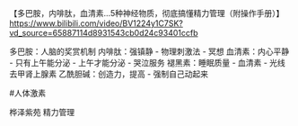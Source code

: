 【多巴胺，内啡肽，血清素…5种神经物质，彻底搞懂精力管理（附操作手册）】https://www.bilibili.com/video/BV1224y1C7SK?vd_source=65887114d8931543cb0d24c93401ccfb

多巴胺：人脑的奖赏机制
内啡肽：强镇静
	- 物理刺激法
	- 冥想
血清素：内心平静 - 只有上午能分泌
	- 上午才能分泌
	- 哭泣服务
褪黑素：睡眠质量
	- 血清素
	- 光线
去甲肾上腺素
乙酰胆碱：创造力，提高
	- 强制自己动起来


#人体激素 

桦泽紫苑
精力管理
